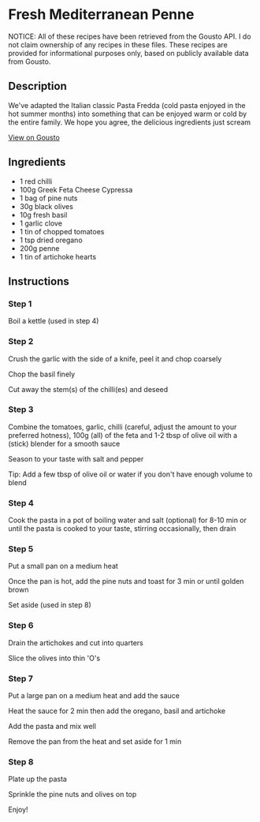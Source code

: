 # Fresh Mediterranean Penne

NOTICE: All of these recipes have been retrieved from the Gousto API. I do not claim ownership of any recipes in these files. These recipes are provided for informational purposes only, based on publicly available data from Gousto.

## Description

We've adapted the Italian classic Pasta Fredda (cold pasta enjoyed in the hot summer months) into something that can be enjoyed warm or cold by the entire family. We hope you agree, the delicious ingredients just scream 

[View on Gousto](https://www.gousto.co.uk/recipes/cookbook/fresh-mediterranean-penne)

## Ingredients

- 1 red chilli
- 100g Greek Feta Cheese Cypressa
- 1 bag of pine nuts
- 30g black olives 
- 10g fresh basil
- 1 garlic clove
- 1 tin of chopped tomatoes
- 1 tsp dried oregano
- 200g penne
- 1 tin of artichoke hearts

## Instructions

### Step 1

Boil a kettle (used in step 4)

### Step 2

Crush the garlic with the side of a knife, peel it and chop coarsely


Chop the basil finely


Cut away the stem<span class="text-danger">(s)</span> of the chilli<span class="text-danger">(es)</span> and deseed

### Step 3

Combine the tomatoes, garlic, chilli (careful, adjust the amount to your preferred hotness), 100g <span class="text-danger">(all)</span> of the feta and 1-2 tbsp of olive oil with a (stick) blender for a smooth sauce


Season to your taste with salt and pepper


Tip: Add a few tbsp of olive oil or water if you don't have enough volume to blend

### Step 4

Cook the pasta in a pot of boiling water and salt (optional) for 8-10 min or until the pasta is cooked to your taste, stirring occasionally, then drain

### Step 5

Put a small pan on a medium heat


Once the pan is hot, add the pine nuts and toast for 3 min or until golden brown 


Set aside (used in step 8)

### Step 6

Drain the artichokes and cut into quarters


Slice the olives into thin 'O's

### Step 7

Put a large pan on a medium heat and add the sauce


Heat the sauce for 2 min then add the oregano, basil and artichoke 


Add the pasta and mix well


Remove the pan from the heat and set aside for 1 min

### Step 8

Plate up the pasta


Sprinkle the pine nuts and olives on top


Enjoy!

